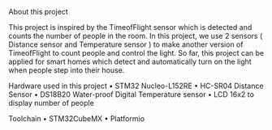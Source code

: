 About this project 

This project is inspired by the TimeofFlight sensor which is detected and counts the number of people in the room. In this project, we use 2 sensors ( Distance sensor and Temperature sensor ) to make another version of TimeofFlight to count people and control the light.
So far, this project can be applied for smart homes which detect and automatically turn on the light when people step into their house.

Hardware used in this project
•	STM32 Nucleo-L152RE
•	HC-SR04 Distance Sensor
•	DS18B20 Water-proof Digital Temperature sensor
•	LCD 16x2 to display number of people

Toolchain
•	STM32CubeMX
•	Platformio
